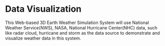 # Data Visualization

This Web-based 3D Earth Weather Simulation System will use National Weather Service(NWS), NASA, National Hurricane Center(NHC) data, such like radar cloud, hurricane and storm as the data source to demonstrate and visualize weather data in this system. 
